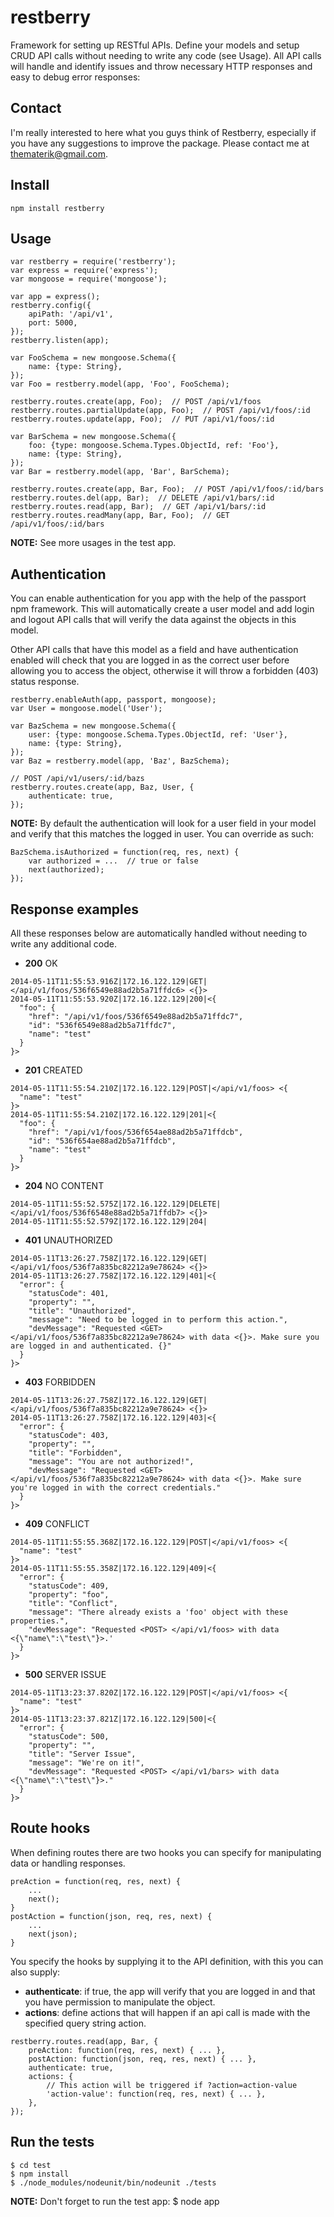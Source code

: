 restberry
=========

Framework for setting up RESTful APIs. Define your models and setup CRUD API
calls without needing to write any code (see Usage). All API calls will handle
and identify issues and throw necessary HTTP responses and easy to debug error
responses:

## Contact

I'm really interested to here what you guys think of Restberry, especially if
you have any suggestions to improve the package. Please contact me at
thematerik@gmail.com.

## Install

```
npm install restberry
```

## Usage

```
var restberry = require('restberry');
var express = require('express');
var mongoose = require('mongoose');

var app = express();
restberry.config({
    apiPath: '/api/v1',
    port: 5000,
});
restberry.listen(app);

var FooSchema = new mongoose.Schema({
    name: {type: String},
});
var Foo = restberry.model(app, 'Foo', FooSchema);

restberry.routes.create(app, Foo);  // POST /api/v1/foos
restberry.routes.partialUpdate(app, Foo);  // POST /api/v1/foos/:id
restberry.routes.update(app, Foo);  // PUT /api/v1/foos/:id

var BarSchema = new mongoose.Schema({
    foo: {type: mongoose.Schema.Types.ObjectId, ref: 'Foo'},
    name: {type: String},
});
var Bar = restberry.model(app, 'Bar', BarSchema);

restberry.routes.create(app, Bar, Foo);  // POST /api/v1/foos/:id/bars
restberry.routes.del(app, Bar);  // DELETE /api/v1/bars/:id
restberry.routes.read(app, Bar);  // GET /api/v1/bars/:id
restberry.routes.readMany(app, Bar, Foo);  // GET /api/v1/foos/:id/bars
```

**NOTE:** See more usages in the test app.

## Authentication

You can enable authentication for you app with the help of the passport npm
framework. This will automatically create a user model and add login and
logout API calls that will verify the data against the objects in this model.

Other API calls that have this model as a field and have
authentication enabled will check that you are logged in as the correct user
before allowing you to access the object, otherwise it will throw a forbidden
(403) status response.

```
restberry.enableAuth(app, passport, mongoose);
var User = mongoose.model('User');

var BazSchema = new mongoose.Schema({
    user: {type: mongoose.Schema.Types.ObjectId, ref: 'User'},
    name: {type: String},
});
var Baz = restberry.model(app, 'Baz', BazSchema);

// POST /api/v1/users/:id/bazs
restberry.routes.create(app, Baz, User, {
    authenticate: true,
});
```

**NOTE:** By default the authentication will look for a user field in your model and verify that this matches the logged in user. You can override as such:
```
BazSchema.isAuthorized = function(req, res, next) {
    var authorized = ...  // true or false
    next(authorized);
});
```

## Response examples

All these responses below are automatically handled without needing to write any
additional code.

* **200** OK
```
2014-05-11T11:55:53.916Z|172.16.122.129|GET|</api/v1/foos/536f6549e88ad2b5a71ffdc6> <{}>
2014-05-11T11:55:53.920Z|172.16.122.129|200|<{
  "foo": {
    "href": "/api/v1/foos/536f6549e88ad2b5a71ffdc7",
    "id": "536f6549e88ad2b5a71ffdc7",
    "name": "test"
  }
}>
```

* **201** CREATED
```
2014-05-11T11:55:54.210Z|172.16.122.129|POST|</api/v1/foos> <{
  "name": "test"
}>
2014-05-11T11:55:54.210Z|172.16.122.129|201|<{
  "foo": {
    "href": "/api/v1/foos/536f654ae88ad2b5a71ffdcb",
    "id": "536f654ae88ad2b5a71ffdcb",
    "name": "test"
  }
}>
```

* **204** NO CONTENT
```
2014-05-11T11:55:52.575Z|172.16.122.129|DELETE|</api/v1/foos/536f6548e88ad2b5a71ffdb7> <{}>
2014-05-11T11:55:52.579Z|172.16.122.129|204|
```

* **401** UNAUTHORIZED
```
2014-05-11T13:26:27.758Z|172.16.122.129|GET|</api/v1/foos/536f7a835bc82212a9e78624> <{}>
2014-05-11T13:26:27.758Z|172.16.122.129|401|<{
  "error": {
    "statusCode": 401,
    "property": "",
    "title": "Unauthorized",
    "message": "Need to be logged in to perform this action.",
    "devMessage": "Requested <GET> </api/v1/foos/536f7a835bc82212a9e78624> with data <{}>. Make sure you are logged in and authenticated. {}"
  }
}>
```

* **403** FORBIDDEN
```
2014-05-11T13:26:27.758Z|172.16.122.129|GET|</api/v1/foos/536f7a835bc82212a9e78624> <{}>
2014-05-11T13:26:27.758Z|172.16.122.129|403|<{
  "error": {
    "statusCode": 403,
    "property": "",
    "title": "Forbidden",
    "message": "You are not authorized!",
    "devMessage": "Requested <GET> </api/v1/foos/536f7a835bc82212a9e78624> with data <{}>. Make sure you're logged in with the correct credentials."
  }
}>
```

* **409** CONFLICT
```
2014-05-11T11:55:55.368Z|172.16.122.129|POST|</api/v1/foos> <{
  "name": "test"
}>
2014-05-11T11:55:55.358Z|172.16.122.129|409|<{
  "error": {
    "statusCode": 409,
    "property": "foo",
    "title": "Conflict",
    "message": "There already exists a 'foo' object with these properties.",
    "devMessage": "Requested <POST> </api/v1/foos> with data <{\"name\":\"test\"}>.'
  }
}>
```

* **500** SERVER ISSUE
```
2014-05-11T13:23:37.820Z|172.16.122.129|POST|</api/v1/foos> <{
  "name": "test"
}>
2014-05-11T13:23:37.821Z|172.16.122.129|500|<{
  "error": {
    "statusCode": 500,
    "property": "",
    "title": "Server Issue",
    "message": "We're on it!",
    "devMessage": "Requested <POST> </api/v1/bars> with data <{\"name\":\"test\"}>."
  }
}>
```

## Route hooks

When defining routes there are two hooks you can specify for manipulating
data or handling responses.

```
preAction = function(req, res, next) { 
    ...
    next();
}
postAction = function(json, req, res, next) {
    ...
    next(json);
}
```

You specify the hooks by supplying it to the API definition, with this you can
also supply:

 * **authenticate**: if true, the app will verify that you are logged in and that you have permission to manipulate the object.
 * **actions**: define actions that will happen if an api call is made with the specified query string action.

```
restberry.routes.read(app, Bar, {
    preAction: function(req, res, next) { ... },
    postAction: function(json, req, res, next) { ... },
    authenticate: true,
    actions: {
        // This action will be triggered if ?action=action-value
        'action-value': function(req, res, next) { ... },
    },
});
```

## Run the tests

```
$ cd test
$ npm install
$ ./node_modules/nodeunit/bin/nodeunit ./tests
```

**NOTE:** Don't forget to run the test app: $ node app
